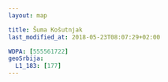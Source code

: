 ```yaml
---
layout: map

title: Šuma Košutnjak
last_modified_at: 2018-05-23T08:07:29+02:00

WDPA: [555561722]
geoSrbija:
  L1_183: [177]
---
```

